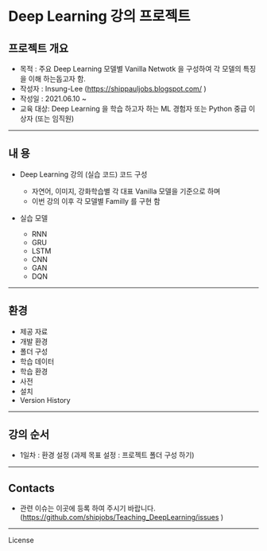 # **Deep Learning 강의 프로젝트**

## 프로젝트 개요

* 목적 : 주요 Deep Learning 모델별 Vanilla Netwotk 을  구성하여 각 모델의 특징을 이해 하는돕고자 함.
* 작성자 : Insung-Lee (https://shippauljobs.blogspot.com/ )
* 작성일 : 2021.06.10 ~
* 교육 대상: Deep Learning 을 학습 하고자 하는 ML 경험자 또는 Python 중급 이상자  (또는 임직원)

---

## 내 용

* Deep Learning 강의 (실습 코드) 코드 구성

  * 자연어, 이미지, 강화학습별 각 대표 Vanilla 모델을 기준으로 하며
  * 이번 강의 이후 각 모델별 Familly 를 구현 함
* 실습 모델  

  * RNN
  * GRU
  * LSTM
  * CNN
  * GAN
  * DQN

---

## 환경

* 제공 자료
* 개발 환경
* 폴더 구성
* 학습 데이터
* 학습 환경
* 사전
* 설치
* Version History

---

## 강의 순서

* 1일차 : 환경 설정 (과제 목표 설정 : 프로젝트 폴더 구성 하기)



---

## Contacts

* 관련 이슈는 이곳에 등록 하여 주시기 바랍니다. (https://github.com/shipjobs/Teaching_DeepLearning/issues )

---

License
